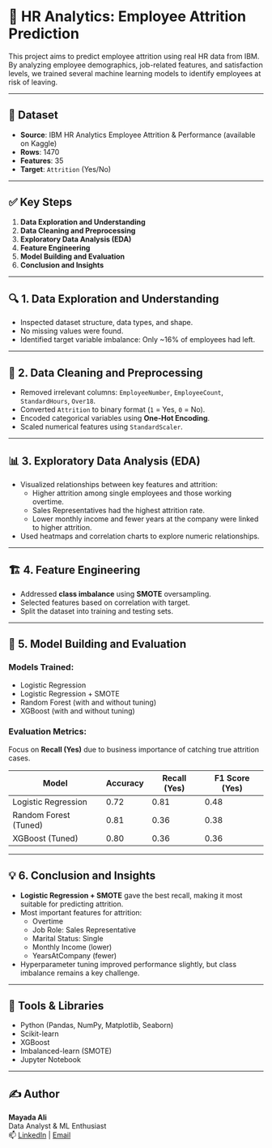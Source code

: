 # 🧠 HR Analytics: Employee Attrition Prediction

This project aims to predict employee attrition using real HR data from IBM. By analyzing employee demographics, job-related features, and satisfaction levels, we trained several machine learning models to identify employees at risk of leaving.

---

## 📁 Dataset

- **Source**: IBM HR Analytics Employee Attrition & Performance (available on Kaggle)
- **Rows**: 1470
- **Features**: 35
- **Target**: `Attrition` (Yes/No)

---

## ✅ Key Steps

1. **Data Exploration and Understanding**
2. **Data Cleaning and Preprocessing**
3. **Exploratory Data Analysis (EDA)**
4. **Feature Engineering**
5. **Model Building and Evaluation**
6. **Conclusion and Insights**

---

## 🔍 1. Data Exploration and Understanding

- Inspected dataset structure, data types, and shape.
- No missing values were found.
- Identified target variable imbalance: Only ~16% of employees had left.

---

## 🧹 2. Data Cleaning and Preprocessing

- Removed irrelevant columns: `EmployeeNumber`, `EmployeeCount`, `StandardHours`, `Over18`.
- Converted `Attrition` to binary format (`1` = Yes, `0` = No).
- Encoded categorical variables using **One-Hot Encoding**.
- Scaled numerical features using `StandardScaler`.

---

## 📊 3. Exploratory Data Analysis (EDA)

- Visualized relationships between key features and attrition:
  - Higher attrition among single employees and those working overtime.
  - Sales Representatives had the highest attrition rate.
  - Lower monthly income and fewer years at the company were linked to higher attrition.
- Used heatmaps and correlation charts to explore numeric relationships.

---

## 🏗️ 4. Feature Engineering

- Addressed **class imbalance** using **SMOTE** oversampling.
- Selected features based on correlation with target.
- Split the dataset into training and testing sets.

---

## 🤖 5. Model Building and Evaluation

### Models Trained:
- Logistic Regression
- Logistic Regression + SMOTE
- Random Forest (with and without tuning)
- XGBoost (with and without tuning)

### Evaluation Metrics:
Focus on **Recall (Yes)** due to business importance of catching true attrition cases.

| Model                       | Accuracy | Recall (Yes) | F1 Score (Yes) |
|----------------------------|----------|---------------|----------------|
| Logistic Regression        | 0.72     | 0.81          | 0.48           |
| Random Forest (Tuned)      | 0.81     | 0.36          | 0.38           |
| XGBoost (Tuned)            | 0.80     | 0.36          | 0.36           |

---

## 💡 6. Conclusion and Insights

- **Logistic Regression + SMOTE** gave the best recall, making it most suitable for predicting attrition.
- Most important features for attrition:
  - Overtime
  - Job Role: Sales Representative
  - Marital Status: Single
  - Monthly Income (lower)
  - YearsAtCompany (fewer)
- Hyperparameter tuning improved performance slightly, but class imbalance remains a key challenge.

---


## 🧰 Tools & Libraries

- Python (Pandas, NumPy, Matplotlib, Seaborn)
- Scikit-learn
- XGBoost
- Imbalanced-learn (SMOTE)
- Jupyter Notebook

---

## ✍️ Author

**Mayada Ali**  
Data Analyst & ML Enthusiast  
📫 [LinkedIn](https://www.linkedin.com/in/mayadaali23/) | [Email](mayada.ali.94@gmail.com)




